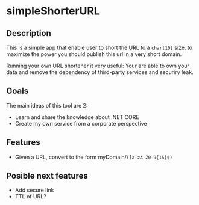 # simpleShorterURL

## Description
This is a simple app that enable user to short the URL to a `char[10]` size, to maximize the power you should publish this url in a very short domain.

Running your own URL shortener it very useful: Your are able to own your data and remove the dependency of third-party services and securiry leak.



## Goals
The main ideas of this tool are 2:
* Learn and share the knowledge about .NET CORE
* Create my own service from a corporate perspective


## Features

* Given a URL, convert to the form  myDomain/`([a-zA-Z0-9{15}$)`


## Posible next features
* Add secure link
* TTL of URL?
